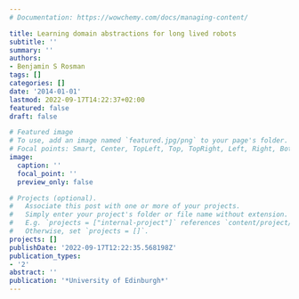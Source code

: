 ```yaml
---
# Documentation: https://wowchemy.com/docs/managing-content/

title: Learning domain abstractions for long lived robots
subtitle: ''
summary: ''
authors:
- Benjamin S Rosman
tags: []
categories: []
date: '2014-01-01'
lastmod: 2022-09-17T14:22:37+02:00
featured: false
draft: false

# Featured image
# To use, add an image named `featured.jpg/png` to your page's folder.
# Focal points: Smart, Center, TopLeft, Top, TopRight, Left, Right, BottomLeft, Bottom, BottomRight.
image:
  caption: ''
  focal_point: ''
  preview_only: false

# Projects (optional).
#   Associate this post with one or more of your projects.
#   Simply enter your project's folder or file name without extension.
#   E.g. `projects = ["internal-project"]` references `content/project/deep-learning/index.md`.
#   Otherwise, set `projects = []`.
projects: []
publishDate: '2022-09-17T12:22:35.568198Z'
publication_types:
- '2'
abstract: ''
publication: '*University of Edinburgh*'
---
```

